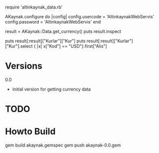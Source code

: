 

 require 'altinkaynak_data.rb'

 AKaynak.configure do |config|
 	config.usercode = 'AltinkaynakWebServis'
 	config.password = 'AltinkaynakWebServis'
 end
 
 result = AKaynak::Data.get_currency()
 puts result.inspect
 
 puts result[:result]["Kurlar"]["Kur"]
 puts result[:result]["Kurlar"]["Kur"].select { |x| x["Kod"] == "USD"}.first["Alis"]


Versions
========
0.0
- Initial version for getting currency data


TODO
==========


Howto Build
===========
gem build akaynak.gemspec
gem push akaynak-0.0.gem